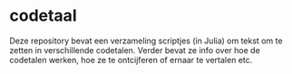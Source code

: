 # codetaal
Deze repository bevat een verzameling scriptjes (in Julia) om tekst om te zetten in verschillende codetalen. Verder bevat ze info over hoe de codetalen werken, hoe ze te ontcijferen of ernaar te vertalen etc.
